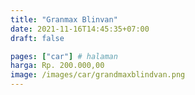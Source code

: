 ```yaml
---
title: "Granmax Blinvan"
date: 2021-11-16T14:45:35+07:00
draft: false

pages: ["car"] # halaman 
harga: Rp. 200.000,00
image: /images/car/grandmaxblindvan.png
---
```


